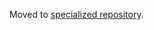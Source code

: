 Moved to [specialized repository](https://github.com/rust-rfcs/impl-trait/blob/master/impl-trait.md).